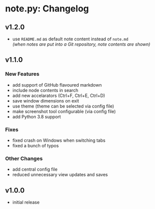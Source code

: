 # note.py: Changelog

## v1.2.0

- use `README.md` as default note content instead of `note.md`  
  _(when notes are put into a Git repository, note contents are shown)_

## v1.1.0

### New Features

- add support of GitHub flavoured markdown
- include node contents in search
- add new accelarators (Ctrl+F, Ctrl+E, Ctrl+D)
- save window dimensions on exit
- use theme (theme can be selected via config file)
- make screenshot tool configurable (via config file)
- add Python 3.8 support

### Fixes

- fixed crash on Windows when switching tabs
- fixed a bunch of typos

### Other Changes

- add central config file
- reduced unnecessary view updates and saves 


## v1.0.0

- initial release